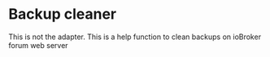 # Backup cleaner

This is not the adapter.
This is a help function to clean backups on ioBroker forum web server
